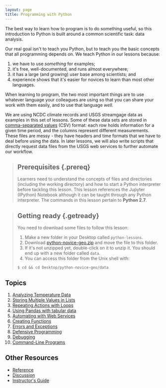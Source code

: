 ```yaml
---
layout: page
title: Programming with Python
---
```

The best way to learn how to program is to do something useful,
so this introduction to Python is built around a common scientific task:
data analysis.

Our real goal isn't to teach you Python,
but to teach you the basic concepts that all programming depends on.
We teach Python in our lessons because:

1.  we have to use *something* for examples;
2.  it's free, well-documented, and runs almost everywhere;
3.  it has a large (and growing) user base among scientists; and
4.  experience shows that it's easier for novices to learn than most other languages.

When learning to program, the two most important things are
to use whatever language your colleagues are using
so that you can share your work with them easily,
and to use that language *well*.

We are using NCDC climate records and USGS streamgage data as examples in this set of lessons. Some of these data sets are stored in [comma-separated values](reference.html#comma-separated-values) (CSV) format:
each row holds information for a given time period,
and the columns represent different measurements. These files are messy - they have headers and time formats that we have to deal before using the data. In later lessons, we will also write scripts that directly request data files from the USGS web services to further automate our workflow.

> ## Prerequisites {.prereq}
>
> Learners need to understand the concepts of files and directories
> (including the working directory) and how to start a Python
> interpreter before tackling this lesson. This lesson references the Jupyter (IPython)
> Notebook although it can be taught through any Python interpreter.
> The commands in this lesson pertain to **Python 2.7**.

> ## Getting ready {.getready}
>
> You need to download some files to follow this lesson:
>
> 1. Make a new folder in your Desktop called `python-lessons`.
> 2. Download [python-novice-geo.zip](./python-novice-geo.zip) and move the file to this folder.
> 3. If it's not unzipped yet, double-click on it to unzip it. You should end up with a new folder called `data`.
> 4. You can access this folder from the Unix shell with:
>
> ~~~ {.input}
> $ cd && cd Desktop/python-novice-geo/data
> ~~~

## Topics

1.  [Analyzing Temperature Data](01-numpy.html)
2.  [Storing Multiple Values in Lists](02-lists.html)
2.  [Repeating Actions with Loops](03-loops.html)
4.  [Using Pandas with tabular data](04-pandas.html)
5.  [Automating with Web Services](05-WebServices.html)
6.  [Creating Functions](06-functions.html)
7.  [Errors and Exceptions](07-errors.html)
8.  [Defensive Programming](08-defensive.html)
9.  [Debugging](09-debugging.html)
10.  [Command-Line Programs](10-cmdline.html)


## Other Resources

*   [Reference](reference.html)
*   [Discussion](discussion.html)
*   [Instructor's Guide](instructors.html)
